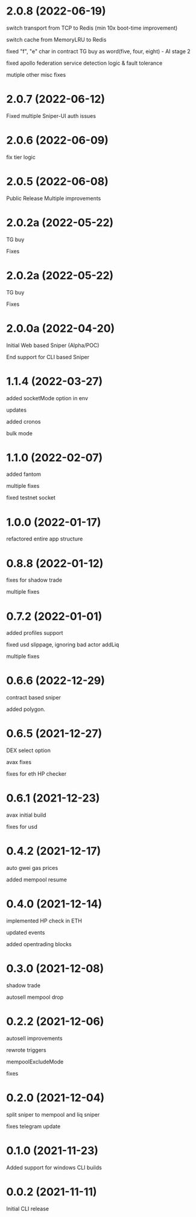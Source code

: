 
# 2.0.8 (2022-06-19)

switch transport from TCP to Redis (min 10x boot-time improvement)

switch cache from MemoryLRU to Redis

fixed "f", "e" char in contract TG buy as word(five, four, eight) - AI stage 2

fixed apollo federation service detection logic & fault tolerance

mutiple other misc fixes

# 2.0.7 (2022-06-12)

Fixed multiple Sniper-UI auth issues

# 2.0.6 (2022-06-09)

fix tier logic

# 2.0.5 (2022-06-08)

Public Release
Multiple improvements

# 2.0.2a (2022-05-22)

TG buy

Fixes

# 2.0.2a (2022-05-22)

TG buy

Fixes

# 2.0.0a (2022-04-20)

Initial Web based Sniper (Alpha/POC)

End support for CLI based Sniper

# 1.1.4 (2022-03-27)

added socketMode option in env

updates

added cronos

bulk mode

# 1.1.0 (2022-02-07)

added fantom

multiple fixes

fixed testnet socket

# 1.0.0 (2022-01-17)

refactored entire app structure

# 0.8.8 (2022-01-12)

fixes for shadow trade

multiple fixes

# 0.7.2 (2022-01-01)

added profiles support

fixed usd slippage, ignoring bad actor addLiq

multiple fixes

# 0.6.6 (2022-12-29)

contract based sniper

added polygon.

# 0.6.5 (2021-12-27)

DEX select option

avax fixes

fixes for eth HP checker

# 0.6.1 (2021-12-23)

avax initial build

fixes for usd

# 0.4.2 (2021-12-17)

auto gwei gas prices

added mempool resume

# 0.4.0 (2021-12-14)

implemented HP check in ETH

updated events

added opentrading blocks

# 0.3.0 (2021-12-08)

shadow trade

autosell mempool drop

# 0.2.2 (2021-12-06)

autosell improvements

rewrote triggers

mempoolExcludeMode

fixes

# 0.2.0 (2021-12-04)

split sniper to mempool and liq sniper

fixes telegram update

# 0.1.0 (2021-11-23)

Added support for windows CLI builds

# 0.0.2 (2021-11-11)

Initial CLI release
